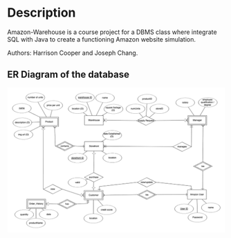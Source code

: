 # Description
Amazon-Warehouse is a course project for a DBMS class where integrate SQL with Java to create a functioning Amazon website simulation.

Authors: Harrison Cooper and Joseph Chang. 

## ER Diagram of the database
!["ER diagram"](./ER_diagram.png)
